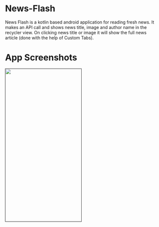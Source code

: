 # News-Flash
News Flash is a kotlin based android application for reading fresh news. It makes an API call and shows news title, image and author name in the recycler view. On clicking news title or image it will show the full news article (done with the help of Custom Tabs). 
# App Screenshots
<a href="">
  <img src= "https://user-images.githubusercontent.com/43547408/111210149-e70e8380-85f2-11eb-9fb1-1aead9ace19e.png"
       align="left"
       height="500"
       width="250">
  </a>

